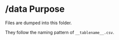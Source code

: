 # /data Purpose

Files are dumped into this folder.

They follow the naming pattern of `__tablename__.csv`.
